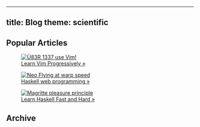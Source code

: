 -----
title: Blog
theme: scientific
-----

Popular Articles
----------------

<div id="popular">
<div class="popularblock">
<a href="/Scratch/en/blog/Learn-Vim-Progressively/">
<figure>
<img src="/Scratch/img/blog/Learn-Vim-Progressively/uber_leet_use_vim.jpg" alt="Ü83R 1337 use Vim!"/>
<figcaption>
Learn Vim Progressively <span class="nicer">»</span>
</figcaption>
</figure>
</a>
</div>

<div class="popularblock">
<a href="/Scratch/en/blog/Yesod-tutorial-for-newbies/">
<figure>
<img src="/Scratch/img/blog/Yesod-tutorial-for-newbies/flying_neo.jpg" alt="Neo Flying at warp speed"/>
<figcaption>
Haskell web programming <span class="nicer">»</span>
</figcaption>
</figure>
</a>
</div>

<div class="popularblock">
<a href="/Scratch/en/blog/Haskell-the-Hard-Way/">
<figure>
<img src="/Scratch/img/blog/Haskell-the-Hard-Way/magritte_pleasure_principle.jpg" alt="Magritte pleasure principle"/>
<figcaption>
Learn Haskell Fast and Hard <span class="nicer">»</span>
</figcaption>
</figure>
</a>
</div>

<div class="flush"></div>
</div>

Archive
-------

